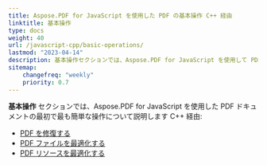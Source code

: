 ```yaml
---
title: Aspose.PDF for JavaScript を使用した PDF の基本操作 C++ 経由
linktitle: 基本操作
type: docs
weight: 40
url: /javascript-cpp/basic-operations/
lastmod: "2023-04-14"
description: 基本操作セクションでは、Aspose.PDF for JavaScript を使用して PDF ドキュメントで最も簡単な操作の可能性について説明します。
sitemap:
    changefreq: "weekly"
    priority: 0.7
---
```


**基本操作** セクションでは、Aspose.PDF for JavaScript を使用した PDF ドキュメントの最初で最も簡単な操作について説明します C++ 経由:

- [PDF を修復する](/pdf/javascript-cpp/repair-pdf/)
- [PDF ファイルを最適化する](/pdf/javascript-cpp/optimize-pdf/)
- [PDF リソースを最適化する](/pdf/javascript-cpp/optimize-pdf-resources/)